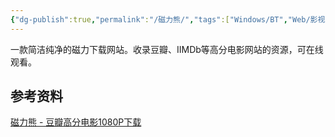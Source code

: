 ```yaml
---
{"dg-publish":true,"permalink":"/磁力熊/","tags":["Windows/BT","Web/影视"],"noteIcon":""}
---
```


一款简洁纯净的磁力下载网站。收录豆瓣、IIMDb等高分电影网站的资源，可在线观看。
## 参考资料
[磁力熊 - 豆瓣高分电影1080P下载](https://www.cilixiong.com/)
